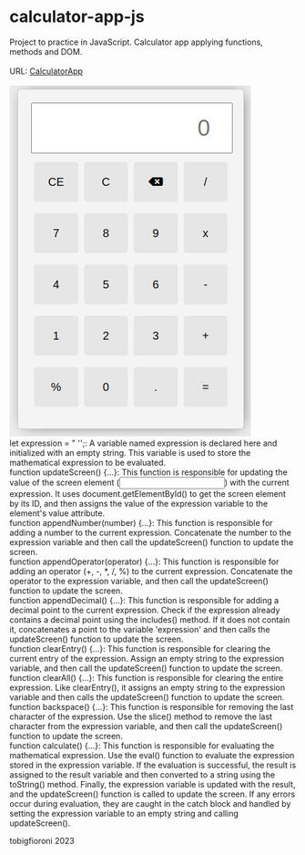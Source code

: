 # calculator-app-js
Project to practice in JavaScript. Calculator app applying functions, methods and DOM.
<br>
<br>
URL: [CalculatorApp](https://calculator-app-tobigfioroni.netlify.app/)
<br>
<br>
![Texto alternativo](img/screenshot-calculator.png)
<br>
let expression = " '';: A variable named expression is declared here and initialized with an empty string. This variable is used to store the mathematical expression to be evaluated.
<br>
function updateScreen() {...}: This function is responsible for updating the value of the screen element (<input>) with the current expression. It uses document.getElementById() to get the screen element by its ID, and then assigns the value of the expression variable to the element's value attribute.
<br>
function appendNumber(number) {...}: This function is responsible for adding a number to the current expression. Concatenate the number to the expression variable and then call the updateScreen() function to update the screen.
<br>
function appendOperator(operator) {...}: This function is responsible for adding an operator (+, -, *, /, %) to the current expression. Concatenate the operator to the expression variable, and then call the updateScreen() function to update the screen.
<br>
function appendDecimal() {...}: This function is responsible for adding a decimal point to the current expression. Check if the expression already contains a decimal point using the includes() method. If it does not contain it, concatenates a point to the variable 'expression' and then calls the updateScreen() function to update the screen.
<br>
function clearEntry() {...}: This function is responsible for clearing the current entry of the expression. Assign an empty string to the expression variable, and then call the updateScreen() function to update the screen.
<br>
function clearAll() {...}: This function is responsible for clearing the entire expression. Like clearEntry(), it assigns an empty string to the expression variable and then calls the updateScreen() function to update the screen.
<br>
function backspace() {...}: This function is responsible for removing the last character of the expression. Use the slice() method to remove the last character from the expression variable, and then call the updateScreen() function to update the screen.
<br>
function calculate() {...}: This function is responsible for evaluating the mathematical expression. Use the eval() function to evaluate the expression stored in the expression variable. If the evaluation is successful, the result is assigned to the result variable and then converted to a string using the toString() method. Finally, the expression variable is updated with the result, and the updateScreen() function is called to update the screen. If any errors occur during evaluation, they are caught in the catch block and handled by setting the expression variable to an empty string and calling updateScreen().
<br>

tobigfioroni 2023
